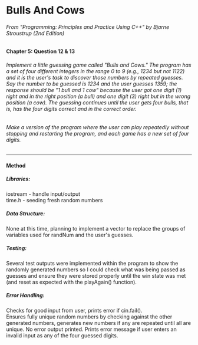 # Bulls And Cows  
###### From "Programming: Principles and Practice Using C++" by Bjarne Stroustrup (2nd Edition)  
#### Chapter 5: Question 12 & 13
###### Implement a little guessing game called "Bulls and Cows." The program has a set of four different integers in the range 0 to 9 (e.g., 1234 but not 1122) and it is the user's task to discover those numbers by repeated guesses. Say the number to be guessed is 1234 and the user guesses 1359; the response should be "1 bull and 1 cow" because the user got one digit (1) right and in the right position (a bull) and one digit (3) right but in the wrong position (a cow). The guessing continues until the user gets four bulls, that is, has the four digits correct and in the correct order.
###### Make a version of the program where the user can play repeatedly without stopping and restarting the program, and each game has a new set of four digits.
---
#### Method
##### Libraries:  
iostream - handle input/output  
time.h - seeding fresh random numbers

##### Data Structure:  
None at this time, planning to implement a vector to replace the groups of variables used for randNum and the user's guesses. 

##### Testing:  
Several test outputs were implemented within the program to show the randomly generated numbers so I could check what was being passed as guesses and ensure they were stored properly until the win state was met (and reset as expected with the playAgain() function).

##### Error Handling:  
Checks for good input from user, prints error if cin.fail().  
Ensures fully unique random numbers by checking against the other generated numbers, generates new numbers if any are repeated until all are unique. No error output printed.
Prints error message if user enters an invalid input as any of the four guessed digits.
